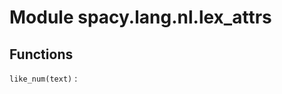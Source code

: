 Module spacy.lang.nl.lex_attrs
==============================

Functions
---------

    
`like_num(text)`
: